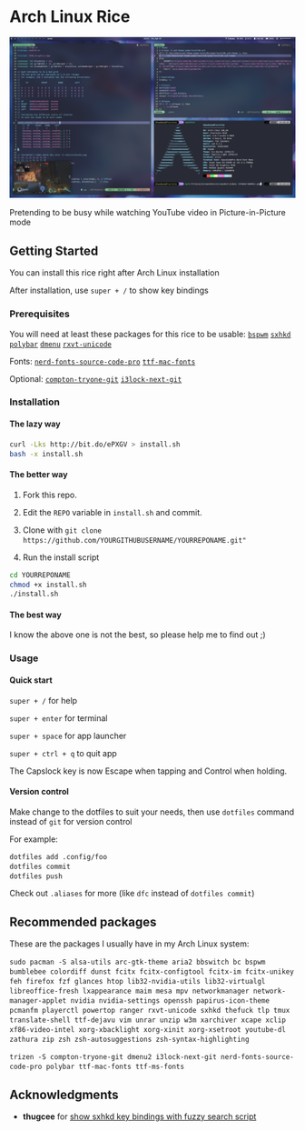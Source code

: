 # Arch Linux Rice

![Terminal](Pictures/Screenshots/screenshot-20190419-021103.png)

Pretending to be busy while watching YouTube video in Picture-in-Picture mode

## Getting Started

You can install this rice right after Arch Linux installation

After installation, use `super + /` to show key bindings

### Prerequisites

You will need at least these packages for this rice to be usable:
[`bspwm`](https://www.archlinux.org/packages/community/x86_64/bspwm/)
[`sxhkd`](https://www.archlinux.org/packages/community/x86_64/sxhkd/)
[`polybar`](https://aur.archlinux.org/packages/polybar/)
[`dmenu`](https://www.archlinux.org/packages/community/x86_64/dmenu/)
[`rxvt-unicode`](https://www.archlinux.org/packages/community/x86_64/rxvt-unicode/)

Fonts:
[`nerd-fonts-source-code-pro`](https://aur.archlinux.org/packages/nerd-fonts-source-code-pro/)
[`ttf-mac-fonts`](https://aur.archlinux.org/packages/ttf-mac-fonts/)

Optional:
[`compton-tryone-git`](https://aur.archlinux.org/packages/compton-tryone-git/)
[`i3lock-next-git`](https://aur.archlinux.org/packages/i3lock-next-git/)

### Installation

#### The lazy way

```bash
curl -Lks http://bit.do/ePXGV > install.sh
bash -x install.sh
```

#### The better way

1. Fork this repo.

2. Edit the `REPO` variable in `install.sh` and commit.

3. Clone with `git clone https://github.com/YOURGITHUBUSERNAME/YOURREPONAME.git"`

4. Run the install script

```bash
cd YOURREPONAME
chmod +x install.sh
./install.sh
```

#### The best way

I know the above one is not the best, so please help me to find out ;)

### Usage

#### Quick start

`super + /`        for help

`super + enter`    for terminal

`super + space`    for app launcher

`super + ctrl + q` to quit app

The Capslock key is now Escape when tapping and Control when holding.

#### Version control

Make change to the dotfiles to suit your needs, then use `dotfiles` command instead of `git` for version control

For example:

```bash
dotfiles add .config/foo
dotfiles commit
dotfiles push
```

Check out `.aliases` for more (like `dfc` instead of `dotfiles commit`)

#### 

## Recommended packages

These are the packages I usually have in my Arch Linux system:

`sudo pacman -S alsa-utils arc-gtk-theme aria2 bbswitch bc bspwm bumblebee colordiff dunst fcitx fcitx-configtool fcitx-im fcitx-unikey feh firefox fzf glances htop lib32-nvidia-utils lib32-virtualgl libreoffice-fresh lxappearance maim mesa mpv networkmanager network-manager-applet nvidia nvidia-settings openssh papirus-icon-theme pcmanfm playerctl powertop ranger rxvt-unicode sxhkd thefuck tlp tmux translate-shell ttf-dejavu vim unrar unzip w3m xarchiver xcape xclip xf86-video-intel xorg-xbacklight xorg-xinit xorg-xsetroot youtube-dl zathura zip zsh zsh-autosuggestions zsh-syntax-highlighting`

`trizen -S compton-tryone-git dmenu2 i3lock-next-git nerd-fonts-source-code-pro polybar ttf-mac-fonts ttf-ms-fonts`

## Acknowledgments

- **thugcee** for [show sxhkd key bindings with fuzzy search script](https://www.reddit.com/r/bspwm/comments/aejyze/tip_show_sxhkd_keybindings_with_fuzzy_search/)
